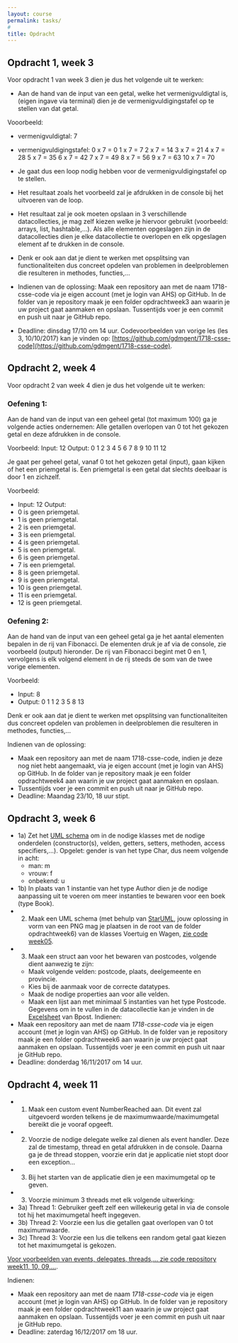 ```yaml
---
layout: course
permalink: tasks/
#
title: Opdracht
---
```

## Opdracht 1, week 3
Voor opdracht 1 van week 3 dien je dus het volgende uit te werken:
 - Aan de hand van de input van een getal, welke het vermenigvuldigtal is, (eigen ingave via terminal) dien je de vermenigvuldigingstafel op te stellen van dat getal. 

Vooorbeeld:
  - vermenigvuldigtal: 7
  - vermenigvuldigingstafel:
0 x 7 = 0
1 x 7 = 7
2 x 7 = 14
3 x 7 = 21
4 x 7 = 28
5 x 7 = 35
6 x 7 = 42
7 x 7 = 49
8 x 7 = 56
9 x 7 = 63
10 x 7 = 70

 - Je gaat dus een loop nodig hebben voor de vermenigvuldigingstafel op te stellen.
 - Het resultaat zoals het voorbeeld zal je afdrukken in de console bij het uitvoeren van de loop.
 - Het resultaat zal je ook moeten opslaan in 3 verschillende datacollecties, je mag zelf kiezen welke je hiervoor gebruikt (voorbeeld: arrays, list, hashtable,...).
 Als alle elementen opgeslagen zijn in de datacollecties dien je elke datacollectie te overlopen en elk opgeslagen element af te drukken in de console.
 - Denk er ook aan dat je dient te werken met opsplitsing van functionaliteiten dus concreet opdelen van problemen in deelproblemen die resulteren in methodes, functies,...

 - Indienen van de oplossing:
 Maak een repository aan met de naam 1718-csse-code via je eigen account (met je login van AHS) op GitHub.
 In de folder van je repository maak je een folder opdrachtweek3 aan waarin je uw project gaat aanmaken en opslaan. Tussentijds voer je een commit en push uit naar je GitHub repo.

- Deadline: dinsdag 17/10 om 14 uur.
Codevoorbeelden van vorige les (les 3, 10/10/2017) kan je vinden op: [https://github.com/gdmgent/1718-csse-code](https://github.com/gdmgent/1718-csse-code).

## Opdracht 2, week 4

Voor opdracht 2 van week 4 dien je dus het volgende uit te werken:
 
### Oefening 1:
Aan de hand van de input van een geheel getal (tot maximum 100) ga je volgende acties ondernemen:
Alle getallen overlopen van 0 tot het gekozen getal en deze afdrukken in de console.

Voorbeeld:
Input: 12
Output:
0
1
2
3
4
5
6
7
8
9
10
11
12
 
Je gaat per geheel getal, vanaf 0 tot het gekozen getal (input), gaan kijken of het een priemgetal is.
Een priemgetal is een getal dat slechts deelbaar is door 1 en zichzelf.

Voorbeeld:
 - Input: 12
Output:
 - 0 is geen priemgetal.
 - 1 is geen priemgetal.
 - 2 is een priemgetal.
 - 3 is een priemgetal.
 - 4 is geen priemgetal.
 - 5 is een priemgetal.
 - 6 is geen priemgetal.
 - 7 is een priemgetal.
 - 8 is geen priemgetal.
 - 9 is geen priemgetal.
 - 10 is geen priemgetal.
 - 11 is een priemgetal.
 - 12 is geen priemgetal.
 
### Oefening 2:
 
Aan de hand van de input van een geheel getal ga je het aantal elementen bepalen in de rij van Fibonacci.
De elementen druk je af via de console, zie voorbeeld (output) hieronder.
De rij van Fibonacci begint met 0 en 1, vervolgens is elk volgend element in de rij steeds de som van de twee vorige elementen.

Voorbeeld:
 - Input: 8
 - Output:
  0
  1
  1
  2
  3
  5
  8
  13
 
Denk er ook aan dat je dient te werken met opsplitsing van functionaliteiten dus concreet opdelen van problemen in deelproblemen die resulteren in methodes, functies,...
 
Indienen van de oplossing:
- Maak een repository aan met de naam 1718-csse-code, indien je deze nog niet hebt aangemaakt, via je eigen account (met je login van AHS) op GitHub. In de folder van je repository maak je een folder opdrachtweek4 aan waarin je uw project gaat aanmaken en opslaan.
- Tussentijds voer je een commit en push uit naar je GitHub repo.
- Deadline: Maandag 23/10, 18 uur stipt.

## Opdracht 3, week 6
- 1a) Zet het [UML schema](https://i.stack.imgur.com/vCgMF.png) om in de nodige klasses met de nodige onderdelen (constructor(s), velden, getters, setters, methoden, access specifiers,...).
Opgelet: gender is van het type Char, dus neem volgende in acht:
  - man: m
  - vrouw: f
  - onbekend: u
- 1b) In plaats van 1 instantie van het type Author dien je de nodige aanpassing uit te voeren om meer instanties te bewaren voor een boek (type Book).
- 2) Maak een UML schema (met behulp van [StarUML](http://staruml.io), jouw oplossing in vorm van een PNG mag je plaatsen in de root van de folder opdrachtweek6) van de klasses Voertuig en Wagen, [zie code week05](https://github.com/gdmgent/1718-csse-code/tree/master/week05).
- 3) Maak een struct aan voor het bewaren van postcodes, volgende dient aanwezig te zijn:
    - Maak volgende velden: postcode, plaats, deelgemeente en provincie.
    - Kies bij de aanmaak voor de correcte datatypes.
    - Maak de nodige properties aan voor alle velden.
    - Maak een lijst aan met minimaal 5 instanties van het type Postcode.
    Gegevens om in te vullen in de datacollectie kan je vinden in de [Excelsheet](http://www.bpost2.be/zipcodes/files/zipcodes_alpha_nl.xls?_ga=2.170740832.1384631120.1510665399-1085650226.1510665399) van Bpost. 
Indienen:
- Maak een repository aan met de naam *1718-csse-code* via je eigen account (met je login van AHS) op GitHub. In de folder van je repository maak je een folder opdrachtweek6 aan waarin je uw project gaat aanmaken en opslaan. Tussentijds voer je een commit en push uit naar je GitHub repo.
- Deadline: donderdag 16/11/2017 om 14 uur.

## Opdracht 4, week 11
- 1) Maak een custom event NumberReached aan.
Dit event zal uitgevoerd worden telkens je de maximumwaarde/maximumgetal bereikt die je vooraf opgeeft.
- 2) Voorzie de nodige delegate welke zal dienen als event handler.
Deze zal de timestamp, thread en getal afdrukken in de console.
Daarna ga je de thread stoppen, voorzie erin dat je applicatie niet stopt door een exception...
- 3) Bij het starten van de applicatie dien je een maximumgetal op te geven.
- 3) Voorzie minimum 3 threads met elk volgende uitwerking:
- 3a) Thread 1: Gebruiker geeft zelf een willekeurig getal in via de console tot hij het maximumgetal heeft ingegeven.
- 3b) Thread 2: Voorzie een lus die getallen gaat overlopen van 0 tot maximumwaarde.
- 3c) Thread 3: Voorzie een lus die telkens een random getal gaat kiezen tot het maximumgetal is gekozen.

[Voor voorbeelden van events, delegates, threads,... zie code repository week11, 10, 09,...](https://github.com/gdmgent/1718-csse-code/).

Indienen:
- Maak een repository aan met de naam *1718-csse-code* via je eigen account (met je login van AHS) op GitHub. In de folder van je repository maak je een folder opdrachtweek11 aan waarin je uw project gaat aanmaken en opslaan. Tussentijds voer je een commit en push uit naar je GitHub repo.
- Deadline: zaterdag 16/12/2017 om 18 uur.